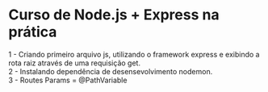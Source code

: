 <h1>Curso de Node.js + Express na prática</h1>

1 - Criando primeiro arquivo js, utilizando o framework express e exibindo a rota raiz através de uma requisição get.</br>
2 - Instalando dependência de desensevolvimento nodemon.</br>
3 - Routes Params = @PathVariable
